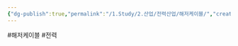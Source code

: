 ```yaml
---
{"dg-publish":true,"permalink":"/1.Study/2.산업/전력산업/해저케이블/","created":"2024-11-20T21:02:29.167+09:00","updated":"2025-06-26T16:56:05.155+09:00"}
---
```


#해저케이블 #전력 
